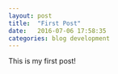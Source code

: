 ```yaml
---
layout: post
title:  "First Post"
date:   2016-07-06 17:58:35
categories: blog development
---
```


This is my first post!

